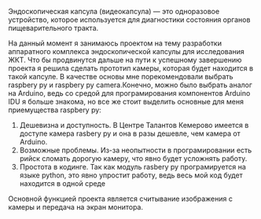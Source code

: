Эндоскопическая капсула (видеокапсула) — это одноразовое устройство, которое используется для диагностики состояния органов пищеварительного тракта.

На данный момент я занимаюсь проектом на тему разработки аппаратного комплекса эндоскопической капсулы для исследования ЖКТ. Что бы продвинутся дальше на пути к успешному завершению проекта я решила сделать прототип камеры, которая будет находится в такой капсуле. В качестве основы мне порекомендовали выбрать raspbery py и raspbery py camera.Конечно, можно было выбрать аналог на Arduino, ведь со средой для програмирования компонентов Arduino IDU я больше знакома, но все же стоит выделить основные для меня приемущества raspbery py:
1. Дешевизна и доступность. В Центре Талантов Кемерово имеется в доступе камера rasbery py и она в разы дешевле, чем камера от Arduino.
2. Возможные проблемы. Из-за неопытности в програмировании есть рийск сломать дорогую камеру, что явно будет усложнять работу.
3. Простота в кодинге. Так как модуль rasbery py програмируется на языке python, это явно упростит работу, ведь весь мой код будет находится в одной среде

Основной функцией проекта является считывание изображения с камеры и передача на экран монитора.
